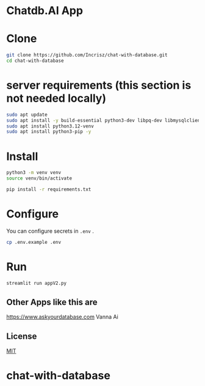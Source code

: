 # Chatdb.AI  App

# Clone 
```bash
git clone https://github.com/Incrisz/chat-with-database.git
cd chat-with-database
```
# server requirements (this section is not needed locally)
```bash
sudo apt update
sudo apt install -y build-essential python3-dev libpq-dev libmysqlclient-dev zlib1g-dev libjpeg-dev libfreetype6-dev
sudo apt install python3.12-venv
sudo apt install python3-pip -y

```

# Install
```bash
python3 -m venv venv
source venv/bin/activate

pip install -r requirements.txt
```

# Configure
You can configure secrets in `.env` .
```bash
cp .env.example .env
```

# Run
```bash
streamlit run appV2.py
```


## Other Apps like this are 
https://www.askyourdatabase.com
Vanna Ai
## License
[MIT](https://choosealicense.com/licenses/mit/)
# chat-with-database
